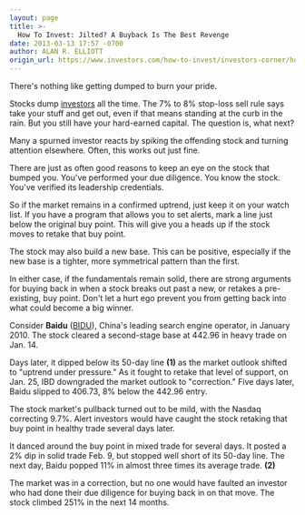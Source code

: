```yaml
---
layout: page
title: >-
  How To Invest: Jilted? A Buyback Is The Best Revenge
date: 2013-03-13 17:57 -0700
author: ALAN R. ELLIOTT
origin_url: https://www.investors.com/how-to-invest/investors-corner/how-to-handle-shakeouts/
---
```


There's nothing like getting dumped to burn your pride.

Stocks dump [investors](http://news.investors.com/investing.aspx) all the time. The 7% to 8% stop-loss sell rule says take your stuff and get out, even if that means standing at the curb in the rain. But you still have your hard-earned capital. The question is, what next?

Many a spurned investor reacts by spiking the offending stock and turning attention elsewhere. Often, this works out just fine.

There are just as often good reasons to keep an eye on the stock that bumped you. You've performed your due diligence. You know the stock. You've verified its leadership credentials.

So if the market remains in a confirmed uptrend, just keep it on your watch list. If you have a program that allows you to set alerts, mark a line just below the original buy point. This will give you a heads up if the stock moves to retake that buy point.

The stock may also build a new base. This can be positive, especially if the new base is a tighter, more symmetrical pattern than the first.

In either case, if the fundamentals remain solid, there are strong arguments for buying back in when a stock breaks out past a new, or retakes a pre-existing, buy point. Don't let a hurt ego prevent you from getting back into what could become a big winner.

Consider **Baidu** ([BIDU](https://research.investors.com/quote.aspx?symbol=BIDU)), China's leading search engine operator, in January 2010. The stock cleared a second-stage base at 442.96 in heavy trade on Jan. 14.

Days later, it dipped below its 50-day line **(1)** as the market outlook shifted to "uptrend under pressure." As it fought to retake that level of support, on Jan. 25, IBD downgraded the market outlook to "correction." Five days later, Baidu slipped to 406.73, 8% below the 442.96 entry.

The stock market's pullback turned out to be mild, with the Nasdaq correcting 9.7%. Alert investors would have caught the stock retaking that buy point in healthy trade several days later.

It danced around the buy point in mixed trade for several days. It posted a 2% dip in solid trade Feb. 9, but stopped well short of its 50-day line. The next day, Baidu popped 11% in almost three times its average trade. **(2)**

The market was in a correction, but no one would have faulted an investor who had done their due diligence for buying back in on that move. The stock climbed 251% in the next 14 months.
